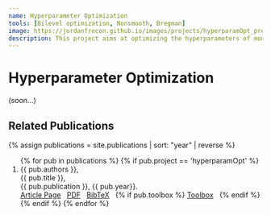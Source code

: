 ```yaml
---
name: Hyperparameter Optimization
tools: [Bilevel optimization, Nonsmooth, Bregman]
image: https://jordanfrecon.github.io/images/projects/hyperparamOpt_preview.png
description: This project aims at optimizing the hyperparameters of models learned by minimizing nonsmooth functionals
--- 
```


# Hyperparameter Optimization

(soon...)




## Related Publications
{% assign publications = site.publications | sort: "year" | reverse %}

<ol>
{% for pub in publications %}
 {% if pub.project == 'hyperparamOpt' %}
 <li>
 <div class="pubitem">
   <div class="pubauthors">
     {{ pub.authors }},
   </div>
   <div class="pubtitle">
     {{ pub.title }},
   </div>
   <div class="pubinfo">
     {{ pub.publication }}, {{ pub.year}}.
   </div>
 </div>
 <div class="publinks">
   <a href="{{pub.url}}"><i class="fas fa-link"></i> Article Page</a>&nbsp;&nbsp;
   <a href="/download/{{ pub.slug}}.pdf"><i class="far fa-file-pdf"></i> PDF</a>&nbsp;&nbsp;
   <a href="/download/{{ pub.slug}}.bib"><i class="fas fa-quote-left"></i> BibTeX</a>&nbsp;&nbsp;
   {% if pub.toolbox %}
   <a href="{{ pub.toolbox }}"><i class="fab fa-github"></i> Toolbox</a>&nbsp;&nbsp;
   {% endif %}
 </div>
 </li>
 {% endif %}
{% endfor %}
</ol>


